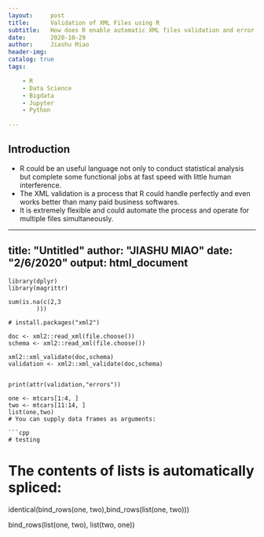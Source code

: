 ```yaml
---
layout:     post
title:      Validation of XML Files using R
subtitle:   How does R enable automatic XML files validation and error log collection 
date:       2020-10-29
author:     Jiashu Miao
header-img: 
catalog: true
tags:

    - R
    - Data Science 
    - Bigdata
    - Jupyter
    - Python
    
---
```


## Introduction
- R could be an useful language not only to conduct statistical analysis but complete some functional jobs at fast speed with little human interference.
- The XML validation is a process that R could handle perfectly and even works better than many paid business softwares.
- It is extremely flexible and could automate the process and operate for multiple files simultaneously. 



---
title: "Untitled"
author: "JIASHU MIAO"
date: "2/6/2020"
output: html_document
---
```{r}
library(dplyr)
library(magrittr)
```

```{r}
sum(is.na(c(2,3
        )))
```
```{r}
# install.packages("xml2")

doc <- xml2::read_xml(file.choose())
schema <- xml2::read_xml(file.choose())
```
```{r}
xml2::xml_validate(doc,schema)
validation <- xml2::xml_validate(doc,schema)
```


```{r}

print(attr(validation,"errors"))
```

```{r}
one <- mtcars[1:4, ]
two <- mtcars[11:14, ]
list(one,two)
# You can supply data frames as arguments:

```cpp
# testing
```
# The contents of lists is automatically spliced:
identical(bind_rows(one, two),bind_rows(list(one, two)))

bind_rows(list(one, two), list(two, one))






```
